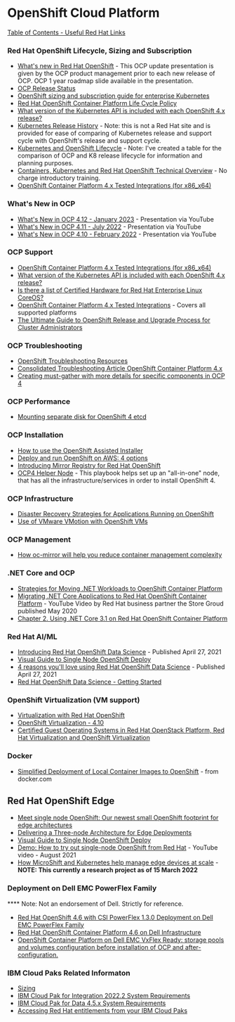 # OpenShift Cloud Platform

[Table of Contents - Useful Red Hat Links](https://github.com/pslucas0212/UsefulRedHatLinks)

### Red Hat OpenShift Lifecycle, Sizing and Subscription
- [What's new in Red Hat OpenShift](https://www.redhat.com/en/whats-new-red-hat-openshift) - This OCP update presentation is given by the OCP product management prior to each new release of OCP.  OCP 1 year roadmap slide available in the presentation.
- [OCP Release Status](https://openshift-release.apps.ci.l2s4.p1.openshiftapps.com)
- [OpenShift sizing and subscription guide for enterprise Kubernetes](https://www.redhat.com/en/resources/openshift-subscription-sizing-guide)
- [Red Hat OpenShift Container Platform Life Cycle Policy](https://access.redhat.com/support/policy/updates/openshift)
- [What version of the Kubernetes API is included with each OpenShift 4.x release?](https://access.redhat.com/solutions/4870701)
- [Kubernetes Release History](https://kubernetes.io/releases/#release-history) - Note: this is not a Red Hat site and is provided for ease of comparing of Kubernetes release and support cycle with OpenShift's release and support cycle.
- [Kubernetes and OpenShift Lifecycle](https://github.com/pslucas0212/K8-and-OpenShift-Lifecycle/) - Note: I've created a table for the comparison of OCP and K8 release lifecycle for information and planning purposes.
- [Containers, Kubernetes and Red Hat OpenShift Technical Overview](https://www.redhat.com/en/services/training/do080-deploying-containerized-applications-technical-overview) - No charge introductory training.
- [OpenShift Container Platform 4.x Tested Integrations (for x86_x64)](https://access.redhat.com/articles/4763741)

### What's New in OCP
- [What's New in OCP 4.12 - January 2023](https://www.youtube.com/watch?v=IUpjgasPW5Y) - Presentation via YouTube
- [What's New in OCP 4.11 - July 2022](https://www.youtube.com/watch?v=6QJhJTPY2mI) - Presentation via YouTube
- [What's New in OCP 4.10 - February 2022](https://www.youtube.com/watch?v=1lhARQKdmNw) - Presentation via YouTube

### OCP Support
- [OpenShift Container Platform 4.x Tested Integrations (for x86_x64)](https://access.redhat.com/articles/4763741)
- [What version of the Kubernetes API is included with each OpenShift 4.x release?](https://access.redhat.com/solutions/4870701)
- [Is there a list of Certified Hardware for Red Hat Enterprise Linux CoreOS?](https://access.redhat.com/solutions/4499911)
- [OpenShift Container Platform 4.x Tested Integrations](https://access.redhat.com/articles/4128421) - Covers all supported platforms
- [The Ultimate Guide to OpenShift Release and Upgrade Process for Cluster Administrators](https://cloud.redhat.com/blog/the-ultimate-guide-to-openshift-release-and-upgrade-process-for-cluster-administrators)

### OCP Troubleshooting 
- [OpenShift Troubleshooting Resources](https://connect.redhat.com/en/blog/openshift-troubleshooting-resources)
- [Consolidated Troubleshooting Article OpenShift Container Platform 4.x](https://access.redhat.com/articles/4217411)
- [Creating must-gather with more details for specific components in OCP 4](https://access.redhat.com/solutions/5459251)

### OCP Performance
- [Mounting separate disk for OpenShift 4 etcd](https://access.redhat.com/solutions/5840061)


### OCP Installation 
- [How to use the OpenShift Assisted Installer](https://cloud.redhat.com/blog/how-to-use-the-openshift-assisted-installer)
- [Deploy and run OpenShift on AWS: 4 options](https://www.redhat.com/sysadmin/run-openshift-aws)
- [Introducing Mirror Registry for Red Hat OpenShift](https://cloud.redhat.com/blog/introducing-mirror-registry-for-red-hat-openshift)
- [OCP4 Helper Node](https://github.com/redhat-cop/ocp4-helpernode) - This playbook helps set up an "all-in-one" node, that has all the infrastructure/services in order to install OpenShift 4. 

### OCP Infrastructure
- [Disaster Recovery Strategies for Applications Running on OpenShift](https://cloud.redhat.com/blog/disaster-recovery-strategies-for-applications-running-on-openshift)
- [Use of VMware VMotion with OpenShift VMs](https://access.redhat.com/solutions/4975241)

### OCP Management
- [How oc-mirror will help you reduce container management complexity](https://cloud.redhat.com/blog/how-oc-mirror-will-help-you-reduce-container-management-complexity)

### .NET Core and OCP
- [Strategies for Moving .NET Workloads to OpenShift Container Platform](https://cloud.redhat.com/blog/strategies-for-moving-.net-workloads-to-openshift-container-platform)
- [Migrating .NET Core Applications to Red Hat OpenShift Container Platform](https://www.youtube.com/watch?v=al70A8hqtWc) - YouTube Video by Red Hat business partner the Store Groud published May 2020
- [Chapter 2. Using .NET Core 3.1 on Red Hat OpenShift Container Platform](https://access.redhat.com/documentation/en-us/red_hat_enterprise_linux/8/html/developing_.net_applications_in_rhel_8/using-net-core-on-ocp_gsg)


### Red Hat AI/ML
- [Introducing Red Hat OpenShift Data Science](https://www.redhat.com/en/blog/introducing-red-hat-openshift-data-science) - Published April 27, 2021
- [Visual Guide to Single Node OpenShift Deploy](https://cloud.redhat.com/blog/visual-guide-to-single-node-openshift-deploy)
- [4 reasons you'll love using Red Hat OpenShift Data Science](https://developers.redhat.com/blog/2021/04/27/4-reasons-youll-love-using-red-hat-openshift-data-science) - Published April 27, 2021
- [Red Hat OpenShift Data Science - Getting Started](https://developers.redhat.com/products/red-hat-openshift-data-science/getting-started)

### OpenShift Virtualization (VM support)
- [Virtualization with Red Hat OpenShift](https://www.redhat.com/en/technologies/cloud-computing/openshift/virtualization)
- [OpenShift Virtualization - 4.10](https://docs.openshift.com/container-platform/4.10/virt/about-virt.html)
- [Certified Guest Operating Systems in Red Hat OpenStack Platform, Red Hat Virtualization and OpenShift Virtualization](https://access.redhat.com/articles/973163)

### Docker
- [Simplified Deployment of Local Container Images to OpenShift](https://www.docker.com/blog/deployment-of-local-container-images-to-openshift/) - from docker.com

## Red Hat OpenShift Edge
- [Meet single node OpenShift: Our newest small OpenShift footprint for edge architectures](https://www.redhat.com/en/blog/meet-single-node-openshift-our-smallest-openshift-footprint-edge-architectures)
- [Delivering a Three-node Architecture for Edge Deployments](https://cloud.redhat.com/blog/delivering-a-three-node-architecture-for-edge-deployments)
- [Visual Guide to Single Node OpenShift Deploy](https://cloud.redhat.com/blog/visual-guide-to-single-node-openshift-deploy)
- [Demo: How to try out single-node OpenShift from Red Hat](https://www.youtube.com/watch?v=QFf0yVAHQKc) - YouTube video - August 2021
- [How MicroShift and Kubernetes help manage edge devices at scale](https://www.redhat.com/architect/ai-edge-microshift) - **NOTE: This currently a research project as of 15 March 2022**

### Deployment on Dell EMC PowerFlex Family
**** Note: Not an endorsement of Dell.  Strictly for reference. 
- [Red Hat OpenShift 4.6 with CSI PowerFlex 1.3.0 Deployment on Dell EMC PowerFlex Family](https://infohub.delltechnologies.com/section-assets/redhatopenshift4-6-000076)
- [Red Hat OpenShift Container Platform 4.6 on Dell Infrastructure](https://www.redhat.com/cms/managed-files/Dell%20RH%20OpenShift%204.6_Design%20Guide.pdf)
- [OpenShift Container Platform on Dell EMC VxFlex Ready: storage pools and volumes configuration before installation of OCP and after-configuration.](https://access.redhat.com/solutions/5897021)


### IBM Cloud Paks Related Informaton
- [Sizing](https://www.ibm.com/docs/en/cloud-paks/1.0?topic=planning-sizing)
- [IBM Cloud Pak for Integration 2022.2 System Requirements](https://www.ibm.com/docs/en/cloud-paks/cp-integration/2022.2?topic=planning-system-requirements)
- [IBM Cloud Pak for Data 4.5.x System Requirements](https://www.ibm.com/docs/en/cloud-paks/cp-data/4.5.x?topic=planning-system-requirements)
- [Accessing Red Hat entitlements from your IBM Cloud Paks](https://www.ibm.com/docs/en/cloud-paks/1.0?topic=iocpc-accessing-red-hat-entitlements-from-your-cloud-paks)
